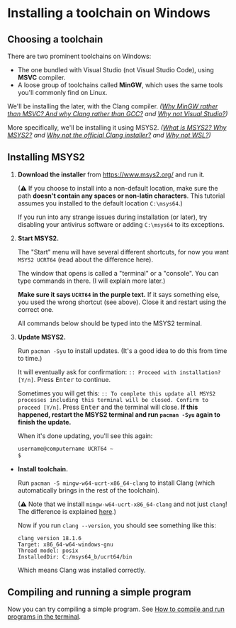 # Installing a toolchain on Windows

## Choosing a toolchain

There are two prominent toolchains on Windows:

* The one bundled with Visual Studio (not Visual Studio Code), using **MSVC** compiler.
* A loose group of toolchains called **MinGW**, which uses the same tools you'll commonly find on Linux.

We'll be installing the later, with the Clang compiler. *([Why MinGW rather than MSVC? And why Clang rather than GCC?](/choosing_compiler_and_more.md) and [Why not Visual Studio?](/why_not_visual_studio.md))*

More specifically, we'll be installing it using MSYS2. *([What is MSYS2? Why MSYS2?](/why_msys2.md) and [Why not the official Clang installer?](/why_not_official_clang_installer.md) and [Why not WSL?](/why_not_wsl.md))*

## Installing MSYS2

1. **Download the installer** from https://www.msys2.org/ and run it.

   (⚠ If you choose to install into a non-default location, make sure the path **doesn't contain any spaces or non-latin characters**. This tutorial assumes you installed to the default location `C:\msys64`.)

   If you run into any strange issues during installation (or later), try disabling your antivirus software or adding `C:\msys64` to its exceptions.

2. **Start MSYS2.**

   The "Start" menu will have several different shortcuts, for now you want `MSYS2 UCRT64` (read about the difference here).

   The window that opens is called a "terminal" or a "console". You can type commands in there. (I will explain more later.)

   **Make sure it says `UCRT64` in the purple text.** If it says something else, you used the wrong shortcut (see above). Close it and restart using the correct one.

   All commands below should be typed into the MSYS2 terminal.

3. **Update MSYS2.**

   Run `pacman -Syu` to install updates. (It's a good idea to do this from time to time.)

   It will eventually ask for confirmation: `:: Proceed with installation? [Y/n]`. Press <kbd>Enter</kbd> to continue.

   Sometimes you will get this: `:: To complete this update all MSYS2 processes including this terminal will be closed. Confirm to proceed [Y/n]`. Press <kbd>Enter</kbd> and the terminal will close. **If this happened, restart the MSYS2 terminal and run `pacman -Syu` again to finish the update.**

   When it's done updating, you'll see this again:
   ```sh
   username@computername UCRT64 ~
   $
   ```

* **Install toolchain.**

   Run `pacman -S mingw-w64-ucrt-x86_64-clang` to install Clang (which automatically brings in the rest of the toolchain).

   (⚠ Note that we install `mingw-w64-ucrt-x86_64-clang` and not just `clang`! The difference is explained [here](TODO_MSYS2_ENVS).)

   Now if you run `clang --version`, you should see something like this:
   ```
   clang version 18.1.6
   Target: x86_64-w64-windows-gnu
   Thread model: posix
   InstalledDir: C:/msys64_b/ucrt64/bin
   ```
   Which means Clang was installed correctly.

## Compiling and running a simple program

Now you can try compiling a simple program. See [How to compile and run programs in the terminal](/compiling_in_terminal_win.md).
